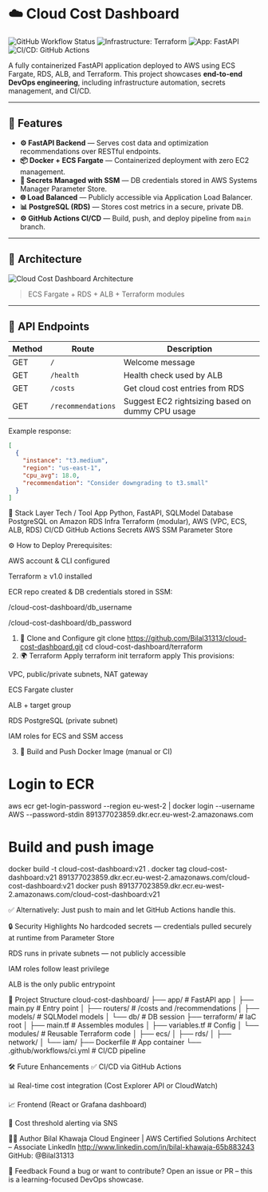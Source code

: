 # ☁️ Cloud Cost Dashboard

![GitHub Workflow Status](https://img.shields.io/github/actions/workflow/status/Bilal31313/cloud-cost-dashboard/ci.yml)
![Infrastructure: Terraform](https://img.shields.io/badge/infrastructure-terraform-623CE4?logo=terraform)
![App: FastAPI](https://img.shields.io/badge/backend-fastapi-009688?logo=fastapi)
![CI/CD: GitHub Actions](https://img.shields.io/badge/ci/cd-github%20actions-blue?logo=githubactions)

A fully containerized FastAPI application deployed to AWS using ECS Fargate, RDS, ALB, and Terraform. This project showcases **end-to-end DevOps engineering**, including infrastructure automation, secrets management, and CI/CD.

---

## 🚀 Features

- **⚙️ FastAPI Backend** — Serves cost data and optimization recommendations over RESTful endpoints.
- **📦 Docker + ECS Fargate** — Containerized deployment with zero EC2 management.
- **🔐 Secrets Managed with SSM** — DB credentials stored in AWS Systems Manager Parameter Store.
- **🌐 Load Balanced** — Publicly accessible via Application Load Balancer.
- **📊 PostgreSQL (RDS)** — Stores cost metrics in a secure, private DB.
- **⚙️ GitHub Actions CI/CD** — Build, push, and deploy pipeline from `main` branch.

---

## 🧱 Architecture

![Cloud Cost Dashboard Architecture](docs/architecture-diagram.png)

> ECS Fargate + RDS + ALB + Terraform modules

---

## 📡 API Endpoints

| Method | Route                | Description                              |
|--------|----------------------|------------------------------------------|
| GET    | `/`                  | Welcome message                          |
| GET    | `/health`            | Health check used by ALB                 |
| GET    | `/costs`             | Get cloud cost entries from RDS          |
| GET    | `/recommendations`   | Suggest EC2 rightsizing based on dummy CPU usage |

Example response:
```json
[
  {
    "instance": "t3.medium",
    "region": "us-east-1",
    "cpu_avg": 18.0,
    "recommendation": "Consider downgrading to t3.small"
  }
]
```
🧪 Stack
Layer	Tech / Tool
App	Python, FastAPI, SQLModel
Database	PostgreSQL on Amazon RDS
Infra	Terraform (modular), AWS (VPC, ECS, ALB, RDS)
CI/CD	GitHub Actions
Secrets	AWS SSM Parameter Store

⚙️ How to Deploy
Prerequisites:

AWS account & CLI configured

Terraform ≥ v1.0 installed

ECR repo created & DB credentials stored in SSM:

/cloud-cost-dashboard/db_username

/cloud-cost-dashboard/db_password

1. 📁 Clone and Configure
git clone https://github.com/Bilal31313/cloud-cost-dashboard.git
cd cloud-cost-dashboard/terraform
2. 🌍 Terraform Apply
terraform init
terraform apply
This provisions:

VPC, public/private subnets, NAT gateway

ECS Fargate cluster

ALB + target group

RDS PostgreSQL (private subnet)

IAM roles for ECS and SSM access

3. 🐳 Build and Push Docker Image (manual or CI)
# Login to ECR
aws ecr get-login-password --region eu-west-2 | docker login --username AWS --password-stdin 891377023859.dkr.ecr.eu-west-2.amazonaws.com

# Build and push image
docker build -t cloud-cost-dashboard:v21 .
docker tag cloud-cost-dashboard:v21 891377023859.dkr.ecr.eu-west-2.amazonaws.com/cloud-cost-dashboard:v21
docker push 891377023859.dkr.ecr.eu-west-2.amazonaws.com/cloud-cost-dashboard:v21

✅ Alternatively: Just push to main and let GitHub Actions handle this.

🔒 Security Highlights
No hardcoded secrets — credentials pulled securely at runtime from Parameter Store

RDS runs in private subnets — not publicly accessible

IAM roles follow least privilege

ALB is the only public entrypoint

🧱 Project Structure
cloud-cost-dashboard/
├── app/               # FastAPI app
│   ├── main.py        # Entry point
│   ├── routers/       # /costs and /recommendations
│   ├── models/        # SQLModel models
│   └── db/            # DB session
├── terraform/         # IaC root
│   ├── main.tf        # Assembles modules
│   ├── variables.tf   # Config
│   └── modules/       # Reusable Terraform code
│       ├── ecs/
│       ├── rds/
│       ├── network/
│       └── iam/
├── Dockerfile         # App container
└── .github/workflows/ci.yml # CI/CD pipeline

🛠️ Future Enhancements
✅ CI/CD via GitHub Actions

📊 Real-time cost integration (Cost Explorer API or CloudWatch)

📈 Frontend (React or Grafana dashboard)

🔔 Cost threshold alerting via SNS

👨‍💻 Author
Bilal Khawaja
Cloud Engineer | AWS Certified Solutions Architect – Associate
LinkedIn http://www.linkedin.com/in/bilal-khawaja-65b883243
GitHub: @Bilal31313

💬 Feedback
Found a bug or want to contribute?
Open an issue or PR – this is a learning-focused DevOps showcase.

